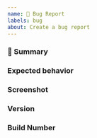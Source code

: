 ```yaml
---
name: 🐛 Bug Report
labels: bug
about: Create a bug report
---
```


### 🐛 Summary

### Expected behavior

### Screenshot

### Version

### Build Number

